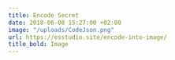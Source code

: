 ```yaml
---
title: Encode Secret
date: 2018-06-08 15:27:00 +02:00
image: "/uploads/CodeJson.png"
url: https://esstudio.site/encode-into-image/
title_bold: Image
---
```


